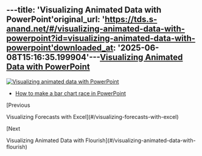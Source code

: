 ---title: 'Visualizing Animated Data with PowerPoint'original_url: 'https://tds.s-anand.net/#/visualizing-animated-data-with-powerpoint?id=visualizing-animated-data-with-powerpoint'downloaded_at: '2025-06-08T15:16:35.199904'---[Visualizing Animated Data with PowerPoint](#/visualizing-animated-data-with-powerpoint?id=visualizing-animated-data-with-powerpoint)
-------------------------------------------------------------------------------------------------------------------------------------

[![Visualizing animated data with PowerPoint](https://i.ytimg.com/vi_webp/umHlPDFVWr0/sddefault.webp)](https://youtu.be/umHlPDFVWr0)

* [How to make a bar chart race in PowerPoint](https://blog.gramener.com/bar-chart-race-in-powerpoint/)

[Previous

Visualizing Forecasts with Excel](#/visualizing-forecasts-with-excel)

[Next

Visualizing Animated Data with Flourish](#/visualizing-animated-data-with-flourish)